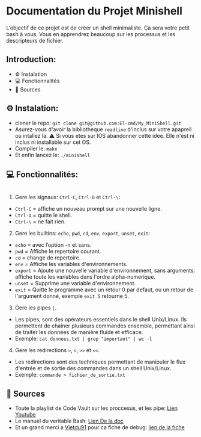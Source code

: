 # Documentation du Projet Minishell
L’objectif de ce projet est de créer un shell minimaliste.
Ça sera votre petit bash à vous.
Vous en apprendrez beaucoup sur les processus et les descripteurs de fichier.

## Introduction:
- ⚙️ Instalation
- 💻 Fonctionnalités
- 📜 Sources

## ⚙️ Instalation:
- cloner le repo: `git clone git@github.com:El-cmd/My_MiniShell.git`
- Asurez-vous d'avoir la bibliotheque `readline` d'inclus sur votre apapreil ou intallez la. ⚠️ Si vous etes sur IOS abandonner cette idee. Elle n'est ni inclus ni installable sur cet OS.
- Compiler le: `make`
- Et enfin lancez le: `./minishell`

## 💻 Fonctionnalités:
<a href="https://zupimages.net/viewer.php?id=23/37/f6hq.png"><img src="https://zupimages.net/up/23/37/f6hq.png" alt="" /></a>
1. Gere les signaux: `Ctrl-C`, `Ctrl-D` et `Ctrl-\`:
- `Ctrl-C` = affiche un nouveau prompt sur une nouvelle ligne.
- `Ctrl-D` = quitte le shell.
- `Ctrl-\` = ne fait rien.

2. Gere les builtins: `echo`, `pwd`, `cd`, `env`, `export`, `unset`, `exit`:
- `echo` = avec l’option -n et sans.
- `pwd` = Affiche le repertoire courant.
- `cd` = change de repertoire.
- `env` = Affiche les variables d'environnements.
- `export` = Ajoute une nouvelle variable d'environnement, sans arguments: affiche toute les variables dans l'ordre alpha-numerique.
- `unset` = Supprime une variable d'environnement.
- `exit` = Quitte le programme avec un retour 0 par defaut, ou un retour de l'argument donné, exemple `exit 5` retourne 5.

3. Gere les pipes `|`.
-  Les pipes, sont des opérateurs essentiels dans le shell Unix/Linux. Ils permettent de chaîner plusieurs commandes ensemble, permettant ainsi de traiter les données de manière fluide et efficace.
-  Exemple: `cat donnees.txt | grep "important" | wc -l`

4. Gere les redirections `>`, `<`, `>>` et `<<`.
-  Les redirections sont des techniques permettant de manipuler le flux d'entrée et de sortie des commandes dans un shell Unix/Linux.
-  Exemple: `commande > fichier_de_sortie.txt`

 ## 📜 Sources

-  Toute la playlist de Code Vault sur les proccesus, et les pipe: [Lien Youtube](https://www.youtube.com/watch?v=5fnVr-zH-SE)
-  Le manuel du veritable Bash: [Lien De la doc](https://www.gnu.org/software/bash/manual/bash.html)
-  Et un grand merci a [Vietdu91](https://github.com/vietdu91) pour ca fiche de debug: [lien de la fiche](https://docs.google.com/spreadsheets/d/1uJHQu0VPsjjBkR4hxOeCMEt3AOM1Hp_SmUzPFhAH-nA/edit#gid=0)   

